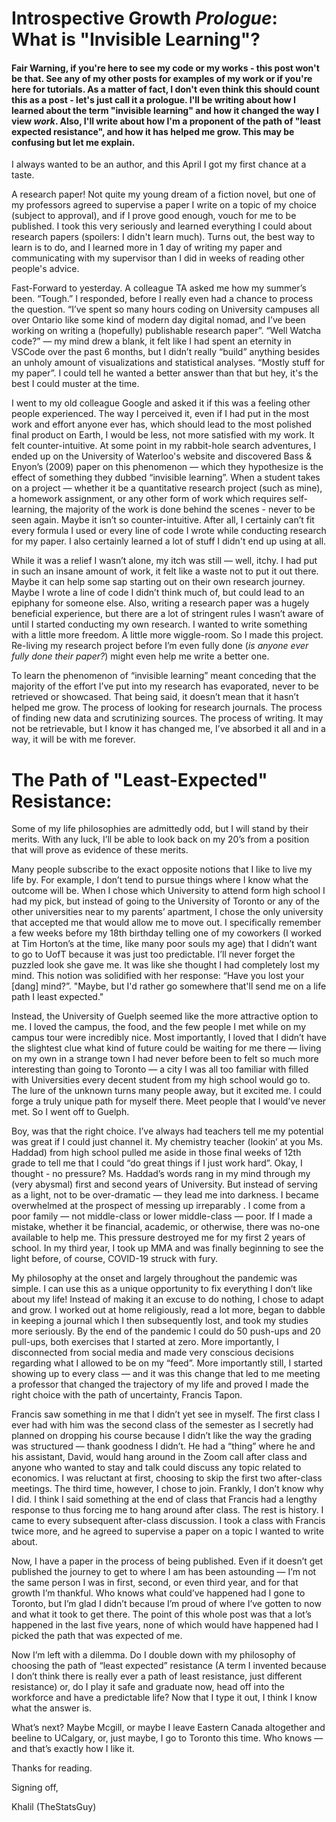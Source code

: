 # Introspective Growth *Prologue*: What is "Invisible Learning"? 

#### Fair Warning, if you're here to see my code or my works - this post won't be that. See any of my other posts for examples of my work or if you're here for tutorials. As a matter of fact, I don't even think this should count this as a post - let's just call it a prologue. I'll be writing about how I learned about the term "invisible learning" and how it changed the way I view _work_. Also, I'll write about how I'm a proponent of the path of "least expected resistance", and how it has helped me grow. This may be confusing but let me explain.

I always wanted to be an author, and this April I got my first chance at a taste.

A research paper! Not quite my young dream of a fiction novel, but one of my professors agreed to supervise a paper I write on a topic of my choice (subject to approval), and if I prove good enough, vouch for me to be published. I took this very seriously and learned everything I could about research papers (spoilers: I didn't learn much). Turns out, the best way to learn is to do, and I learned more in 1 day of writing my paper and communicating with my supervisor than I did in weeks of reading other people's advice.

Fast-Forward to yesterday. A colleague TA asked me how my summer’s been. “Tough.” I responded, before I really even had a chance to process the question. “I’ve spent so many hours coding on University campuses all over Ontario like some kind of modern day digital nomad, and I’ve been working on writing a (hopefully) publishable research paper”. “Well Watcha code?” — my mind drew a blank, it felt like I had spent an eternity in VSCode over the past 6 months, but I didn’t really “build” anything besides an unholy amount of visualizations and statistical analyses. “Mostly stuff for my paper”. I could tell he wanted a better answer than that but hey, it's the best I could muster at the time.

I went to my old colleague Google and asked it if this was a feeling other people experienced. The way I perceived it, even if I had put in the most work and effort anyone ever has, which should lead to the most polished final product on Earth, I would be less, not more satisfied with my work. It felt counter-intuitive. At some point in my rabbit-hole search adventures, I ended up on the University of Waterloo's website and discovered Bass & Enyon’s (2009) paper on this phenomenon — which they hypothesize is the effect of something they dubbed “invisible learning”. When a student takes on a project — whether it be a quantitative research project (such as mine), a homework assignment, or any other form of work which requires self-learning, the majority of the work is done behind the scenes - never to be seen again. Maybe it isn’t so counter-intuitive. After all, I certainly can’t fit every formula I used or every line of code I wrote while conducting research for my paper. I also certainly learned a lot of stuff I didn't end up using at all.


While it was a relief I wasn’t alone, my itch was still — well, itchy. I had put in such an insane amount of work, it felt like a waste not to put it out there. Maybe it can help some sap starting out on their own research journey. Maybe I wrote a line of code I didn’t think much of, but could lead to an epiphany for someone else. Also, writing a research paper was a hugely beneficial experience, but there are a lot of stringent rules I wasn’t aware of until I started conducting my own research. I wanted to write something with a little more freedom. A little more wiggle-room. So I made this project. Re-living my research project before I’m even fully done (_is anyone ever fully done their paper?_) might even help me write a better one.

To learn the phenomenon of “invisible learning” meant conceding that the majority of the effort I’ve put into my research has evaporated, never to be retrieved or showcased. That being said, it doesn’t mean that it hasn’t helped me grow. The process of looking for research journals. The process of finding new data and scrutinizing sources. The process of writing. It may not be retrievable, but I know it has changed me, I’ve absorbed it all and in a way, it will be with me forever.


# The Path of "Least-Expected" Resistance:

Some of my life philosophies are admittedly odd, but I will stand by their merits. With any luck, I’ll be able to look back on my 20’s from a position that will prove as evidence of these merits.

Many people subscribe to the exact opposite notions that I like to live my life by. For example, I don’t tend to pursue things where I know what the outcome will be. When I chose which University to attend form high school I had my pick, but instead of going to the University of Toronto or any of the other universities near to my parents’ apartment, I chose the only university that accepted me that would allow me to move out. I specifically remember a few weeks before my 18th birthday telling one of my coworkers (I worked at Tim Horton’s at the time, like many poor souls my age) that I didn’t want to go to UofT because it was just too predictable. I’ll never forget the puzzled look she gave me. It was like she thought I had completely lost my mind. This notion was solidified with her response: “Have you lost your [dang] mind?”. "Maybe, but I'd rather go somewhere that'll send me on a life path I least expected."

Instead, the University of Guelph seemed like the more attractive option to me. I loved the campus, the food, and the few people I met while on my campus tour were incredibly nice. Most importantly, I loved that I didn’t have the slightest clue what kind of future could be waiting for me there — living on my own in a strange town I had never before been to felt so much more interesting than going to Toronto — a city I was all too familiar with filled with Universities every decent student from my high school would go to. The lure of the unknown turns many people away, but it excited me. I could forge a truly unique path for myself there. Meet people that I would’ve never met. So I went off to Guelph.

Boy, was that the right choice. I’ve always had teachers tell me my potential was great if I could just channel it. My chemistry teacher (lookin’ at you Ms. Haddad) from high school pulled me aside in those final weeks of 12th grade to tell me that I could “do great things if I just work hard”. Okay, I thought - no pressure? Ms. Haddad’s words rang in my mind through my (very abysmal) first and second years of University. But instead of serving as a light, not to be over-dramatic — they lead me into darkness. I became overwhelmed at the prospect of messing up irreparably . I come from a poor family — not middle-class or lower middle-class — poor. If I made a mistake, whether it be financial, academic, or otherwise, there was no-one available to help me. This pressure destroyed me for my first 2 years of school. In my third year, I took up MMA and was finally beginning to see the light before, of course, COVID-19 struck with fury.

My philosophy at the onset and largely throughout the pandemic was simple. I can use this as a unique opportunity to fix everything I don’t like about my life! Instead of making it an excuse to do nothing, I chose to adapt and grow. I worked out at home religiously, read a lot more, began to dabble in keeping a journal which I then subsequently lost, and took my studies more seriously. By the end of the pandemic I could do 50 push-ups and 20 pull-ups, both exercises that I started at zero. More importantly, I disconnected from social media and made very conscious decisions regarding what I allowed to be on my “feed”. More importantly still, I started showing up to every class — and it was this change that led to me meeting a professor that changed the trajectory of my life and proved I made the right choice with the path of uncertainty, Francis Tapon.

Francis saw something in me that I didn’t yet see in myself. The first class I ever had with him was the second class of the semester as I secretly had planned on dropping his course because I didn’t like the way the grading was structured — thank goodness I didn’t. He had a “thing” where he and his assistant, David, would hang around in the Zoom call after class and anyone who wanted to stay and talk could discuss any topic related to economics. I was reluctant at first, choosing to skip the first two after-class meetings. The third time, however, I chose to join. Frankly, I don’t know why I did. I think I said something at the end of class that Francis had a lengthy response to thus forcing me to hang around after class. The rest is history. I came to every subsequent after-class discussion. I took a class with Francis twice more, and he agreed to supervise a paper on a topic I wanted to write about.

Now, I have a paper in the process of being published. Even if it doesn’t get published the journey to get to where I am has been astounding — I’m not the same person I was in first, second, or even third year, and for that growth I’m thankful. Who knows what could’ve happened had I gone to Toronto, but I’m glad I didn’t because I’m proud of where I’ve gotten to now and what it took to get there. The point of this whole post was that a lot’s happened in the last five years, none of which would have happened had I picked the path that was expected of me.

Now I’m left with a dilemma. Do I double down with my philosophy of choosing the path of “least expected” resistance (A term I invented because I don’t think there is really ever a path of least resistance, just different resistance) or, do I play it safe and graduate now, head off into the workforce and have a predictable life? Now that I type it out, I think I know what the answer is.

What’s next? Maybe Mcgill, or maybe I leave Eastern Canada altogether and beeline to UCalgary, or, just maybe, I go to Toronto this time. Who knows — and that’s exactly how I like it.


Thanks for reading.


Signing off,

Khalil (TheStatsGuy)
